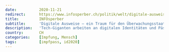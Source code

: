 ```yaml
---
date:          2020-11-21
redirect:      https://www.infosperber.ch/politik/welt/digitale-ausweise-ein-traum-fuer-den-ueberwachungsstaat/
title:         INFOsperber
subtitle:      'Digitale Ausweise – ein Traum für den Überwachungsstaat'
description:   'Tech-Giganten arbeiten an digitalen Identitäten und Pässen – damit schaffen sie neue Kontrollmöglichkeiten.'
country:       CH
categories:    [Impfung, Mensch]
tags:          [impfpass, id2020]
---
```

